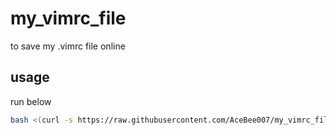 # my_vimrc_file
to save my .vimrc file online

## usage

run below
```bash
bash <(curl -s https://raw.githubusercontent.com/AceBee007/my_vimrc_file/master/setup.sh)

```
